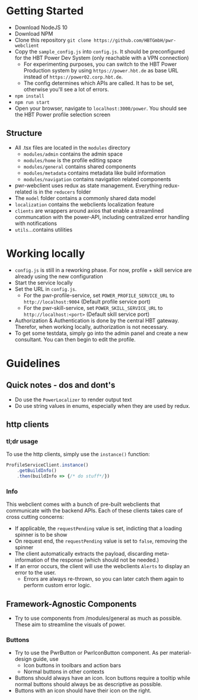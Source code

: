 # Getting Started
* Download NodeJS 10
* Download NPM
* Clone this repository `git clone https://github.com/HBTGmbH/pwr-webclient`
* Copy the `sample_config.js` into `config.js`. It should be preconfigured for the HBT Power Dev System (only reachable with a VPN connection)
    * For experimenting purposes, you can switch to the HBT Power Production system by using `https://power.hbt.de` as base URL instead
    of `https://power02.corp.hbt.de`.
    * The config determines which APIs are called. It has to be set, otherwise you'll see a lot of errors.
* `npm install`
* `npm run start`
* Open your browser, navigate to `localhost:3000/power`. You should see the HBT Power profile selection screen

## Structure
* All .tsx files are located in the `modules` directory
    * `modules/admin` contains the admin space
    * `modules/home` is the profile editing space
    * `modules/general` contains shared components
    * `modules/metadata` contains metadata like build information
    * `modules/navigation` contains navigation related components
* pwr-webclient uses redux as state management. Everything redux-related is in the `reducers` folder
* The `model` folder contains a commonly shared data model
* `localization` contains the webclients localization feature
* `clients` are wrappers around axios that enable a streamlined communcation with the power-API, including centralized error handling
with notifications
* `utils`...contains utilities

# Working locally
* `config.js` is still in a reworking phase. For now, profile + skill service are already using the new configuration
* Start the service locally
* Set the URL in `config.js`.
    * For the pwr-profile-service, set `POWER_PROFILE_SERVICE_URL` to `http://localhost:9004` (Default profile service port)
    * For the pwr-skill-service, set `POWER_SKILL_SERVICE_URL` to `http://localhost:<port>`  (Default skill service port)
* Authorization & Authentication is done by the central HBT gateway. Therefor, when working locally, authorization is not necessary. 
* To get some testdata, simply go into the admin panel and create a new consultant. You can then begin to edit the profile.

# Guidelines
## Quick notes - dos and dont's
* Do use the `PowerLocalizer` to render output text
* Do use string values in enums, especially when they are used by redux. 
## http clients
### tl;dr usage
To use the http clients, simply use the ``instance()`` function:

```js
ProfileServiceClient.instance()
    .getBuildInfo()
    .then(buildInfo => {/* do stuff*/})
```
### Info
This webclient comes with a bunch of pre-built webclients that communicate with the backend APIs. Each of these clients takes
care of cross cutting concerns:
* If applicable, the `requestPending` value is set, indicting that a loading spinner is to be show
* On request end, the `requestPending` value is set to `false`, removing the spinner
* The client automatically extracts the payload, discarding meta-information of the response (which should not be needed.)
* If an error occurs, the client will use the webclients `Alerts` to display an error to the user. 
    * Errors are always re-thrown, so you can later catch them again to perform custom error logic.

## Framework-Agnostic Components
* Try to use components from /modules/general as much as possible. These aim to streamline the visuals of power.
### Buttons
* Try to use the PwrButton or PwrIconButton component. As per material-design guide, use
    * Icon buttons in toolbars and action bars
    * Normal buttons in other contexts
* Buttons should always have an icon. Icon buttons require a tooltip while normal buttons should always
be as descriptive as possible. 
* Buttons with an icon should have their icon on the right. 
